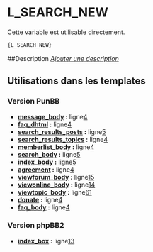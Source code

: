 # L_SEARCH_NEW


Cette variable est utilisable directement.

```html
{L_SEARCH_NEW}
```

##Description
[*Ajouter une description*](https://fa-tvars.appspot.com/var/L_SEARCH_NEW)

## Utilisations dans les templates

### Version PunBB
* __[message_body](../tpl/var/punbb/message_body.md#readme) :__ ligne[4](../tpl/src/punbb/message_body.tpl#L4)
* __[faq_dhtml](../tpl/var/punbb/faq_dhtml.md#readme) :__ ligne[4](../tpl/src/punbb/faq_dhtml.tpl#L4)
* __[search_results_posts](../tpl/var/punbb/search_results_posts.md#readme) :__ ligne[5](../tpl/src/punbb/search_results_posts.tpl#L5)
* __[search_results_topics](../tpl/var/punbb/search_results_topics.md#readme) :__ ligne[4](../tpl/src/punbb/search_results_topics.tpl#L4)
* __[memberlist_body](../tpl/var/punbb/memberlist_body.md#readme) :__ ligne[4](../tpl/src/punbb/memberlist_body.tpl#L4)
* __[search_body](../tpl/var/punbb/search_body.md#readme) :__ ligne[5](../tpl/src/punbb/search_body.tpl#L5)
* __[index_body](../tpl/var/punbb/index_body.md#readme) :__ ligne[5](../tpl/src/punbb/index_body.tpl#L5)
* __[agreement](../tpl/var/punbb/agreement.md#readme) :__ ligne[4](../tpl/src/punbb/agreement.tpl#L4)
* __[viewforum_body](../tpl/var/punbb/viewforum_body.md#readme) :__ ligne[15](../tpl/src/punbb/viewforum_body.tpl#L15)
* __[viewonline_body](../tpl/var/punbb/viewonline_body.md#readme) :__ ligne[14](../tpl/src/punbb/viewonline_body.tpl#L14)
* __[viewtopic_body](../tpl/var/punbb/viewtopic_body.md#readme) :__ ligne[61](../tpl/src/punbb/viewtopic_body.tpl#L61)
* __[donate](../tpl/var/punbb/donate.md#readme) :__ ligne[4](../tpl/src/punbb/donate.tpl#L4)
* __[faq_body](../tpl/var/punbb/faq_body.md#readme) :__ ligne[4](../tpl/src/punbb/faq_body.tpl#L4)

### Version phpBB2
* __[index_box](../tpl/var/subsilver/index_box.md#readme) :__ ligne[13](../tpl/src/subsilver/index_box.tpl#L13)
